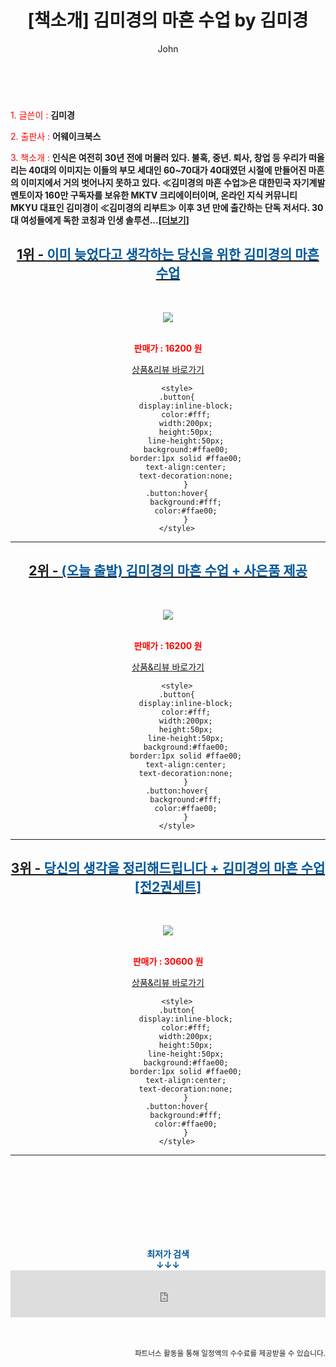 ﻿---
layout: post
title:  "[책소개] 김미경의 마흔 수업 by 김미경"
author: John
categories: [ 도서 ]
tags: [ 김미경의 마흔 수업 ]
image: https://search1.kakaocdn.net/thumb/R120x174.q85/?fname=http%3A%2F%2Ft1.daumcdn.net%2Flbook%2Fimage%2F6273306%3Ftimestamp%3D20230302193437 
description: "[책소개] 김미경의 마흔 수업 by 김미경"
toc: true
toc_sticky: true
---

<br>
<p>
<font color='#ff0000'>1. 글쓴이 : </font><b>김미경</b>
<p>
<font color='#ff0000'>2. 출판사 : </font><b>어웨이크북스</b>
<p>
<font color='#ff0000'>3. 책소개 : </font><b>인식은 여전히 30년 전에 머물러 있다. 불혹, 중년. 퇴사, 창업 등 우리가 떠올리는 40대의 이미지는 이들의 부모 세대인 60~70대가 40대였던 시절에 만들어진 마흔의 이미지에서 거의 벗어나지 못하고 있다.  ≪김미경의 마흔 수업≫은 대한민국 자기계발 멘토이자 160만 구독자를 보유한 MKTV 크리에이터이며, 온라인 지식 커뮤니티 MKYU 대표인 김미경이 ≪김미경의 리부트≫ 이후 3년 만에 출간하는 단독 저서다. 30대 여성들에게 독한 코칭과 인생 솔루션...<a href="https://link.coupang.com/re/AFFSDP?lptag=AF7307611&pageKey=7104136853&itemId=17741327128&vendorItemId=84905954082&traceid=V0-153-1266bfcf0fabd8b8&requestid=20230309063016731538441" target="_blank">[더보기]</a></b>
<p>
    
<center><h2><a href="https://link.coupang.com/re/AFFSDP?lptag=AF7307611&pageKey=7104136853&itemId=17741327128&vendorItemId=84905954082&traceid=V0-153-1266bfcf0fabd8b8&requestid=20230309063016731538441" target="_blank"><b>1위 - <font color='#01579B'>이미 늦었다고 생각하는 당신을 위한 김미경의 마흔 수업</font></b></a></h2><br>

<a href="https://link.coupang.com/re/AFFSDP?lptag=AF7307611&pageKey=7104136853&itemId=17741327128&vendorItemId=84905954082&traceid=V0-153-1266bfcf0fabd8b8&requestid=20230309063016731538441" target="_blank"><img src="https://static.coupangcdn.com/image/retail-product-api/A00077021/141471104/155770758/main/9791198013026_L.jpg"></a><br><br>

<b><font color='#ff0000'>판매가 : 16200 원</font></b><br>

<a href="https://link.coupang.com/re/AFFSDP?lptag=AF7307611&pageKey=7104136853&itemId=17741327128&vendorItemId=84905954082&traceid=V0-153-1266bfcf0fabd8b8&requestid=20230309063016731538441" target="_blank" class="button">상품&리뷰 바로가기</a><p>

        <style>
        .button{
            display:inline-block;
            color:#fff;
            width:200px;
            height:50px;
            line-height:50px;
            background:#ffae00;
            border:1px solid #ffae00;
            text-align:center;
            text-decoration:none;
            }
        .button:hover{
            background:#fff;
            color:#ffae00;
            }
        </style>

<hr>

<center><h2><a href="https://link.coupang.com/re/AFFSDP?lptag=AF7307611&pageKey=7102368122&itemId=17732129057&vendorItemId=84896856952&traceid=V0-153-57e3951a209b017c&requestid=20230309063016731538441" target="_blank"><b>2위 - <font color='#01579B'>(오늘 출발) 김미경의 마흔 수업 + 사은품 제공</font></b></a></h2><br>

<a href="https://link.coupang.com/re/AFFSDP?lptag=AF7307611&pageKey=7102368122&itemId=17732129057&vendorItemId=84896856952&traceid=V0-153-57e3951a209b017c&requestid=20230309063016731538441" target="_blank"><img src="https://static.coupangcdn.com/image/vendor_inventory/db7d/68189915f83433e8fc3313abc4448bdf23b27658934374bad1637c858832.jpg"></a><br><br>

<b><font color='#ff0000'>판매가 : 16200 원</font></b><br>

<a href="https://link.coupang.com/re/AFFSDP?lptag=AF7307611&pageKey=7102368122&itemId=17732129057&vendorItemId=84896856952&traceid=V0-153-57e3951a209b017c&requestid=20230309063016731538441" target="_blank" class="button">상품&리뷰 바로가기</a><p>

        <style>
        .button{
            display:inline-block;
            color:#fff;
            width:200px;
            height:50px;
            line-height:50px;
            background:#ffae00;
            border:1px solid #ffae00;
            text-align:center;
            text-decoration:none;
            }
        .button:hover{
            background:#fff;
            color:#ffae00;
            }
        </style>

<hr>

<center><h2><a href="https://link.coupang.com/re/AFFSDP?lptag=AF7307611&pageKey=7167308999&itemId=18049309446&vendorItemId=85203417478&traceid=V0-153-f64dc87128dbb324&requestid=20230309063016731538441" target="_blank"><b>3위 - <font color='#01579B'>당신의 생각을 정리해드립니다 + 김미경의 마흔 수업 [전2권세트]</font></b></a></h2><br>

<a href="https://link.coupang.com/re/AFFSDP?lptag=AF7307611&pageKey=7167308999&itemId=18049309446&vendorItemId=85203417478&traceid=V0-153-f64dc87128dbb324&requestid=20230309063016731538441" target="_blank"><img src="https://static.coupangcdn.com/image/vendor_inventory/2289/2d6440dab9d8189506591302f9a9adb92def2df2b3a0ae233dcc10532012.jpg"></a><br><br>

<b><font color='#ff0000'>판매가 : 30600 원</font></b><br>

<a href="https://link.coupang.com/re/AFFSDP?lptag=AF7307611&pageKey=7167308999&itemId=18049309446&vendorItemId=85203417478&traceid=V0-153-f64dc87128dbb324&requestid=20230309063016731538441" target="_blank" class="button">상품&리뷰 바로가기</a><p>

        <style>
        .button{
            display:inline-block;
            color:#fff;
            width:200px;
            height:50px;
            line-height:50px;
            background:#ffae00;
            border:1px solid #ffae00;
            text-align:center;
            text-decoration:none;
            }
        .button:hover{
            background:#fff;
            color:#ffae00;
            }
        </style>

<hr>

<br><br><br><br><br><br><br>
<center><b><font color='#01579B' size='medium'>최저가 검색<br>
↓↓↓</font></b></center>
<center><iframe src="https://coupa.ng/b1Tbjx" width="100%" height="75" frameborder="0" scrolling="no" referrerpolicy="unsafe-url"></iframe></center>
<br><br>
<p>
<small>
    <div align="right">파트너스 활동을 통해 일정액의 수수료를 제공받을 수 있습니다.</div>
</small>
</p>
